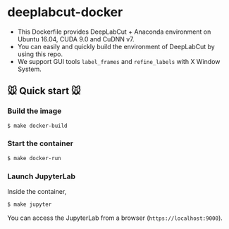 # deeplabcut-docker

* This Dockerfile provides DeepLabCut + Anaconda environment on Ubuntu 16.04, CUDA 9.0 and CuDNN v7.
* You can easily and quickly build the environment of DeepLabCut by using this repo.
* We support GUI tools `label_frames` and `refine_labels` with X Window System.

## :mouse: Quick start :mouse:

### Build the image 

```sh
$ make docker-build
```

### Start the container

```sh
$ make docker-run
```

### Launch JupyterLab

Inside the container, 

```sh
$ make jupyter
```

You can access the JupyterLab from a browser (`https://localhost:9000`).


